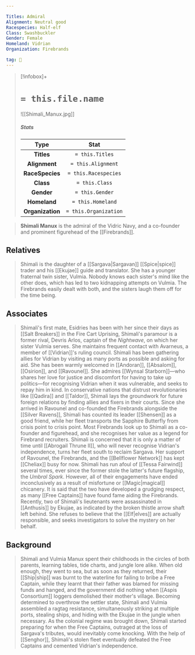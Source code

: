 ```yaml
---

Titles: Admiral
Alignment: Neutral good
Racespecies: Half-elf
Class: Swashbuckler
Gender: Female
Homeland: Vidrian
Organization: Firebrands

tag: 👤️
---
```


> [!infobox]+
> #  `= this.file.name`
> ![[Shimali_Manux.jpg]]
> ##### Stats
> Type | Stat |
> :---: |:---:|
> **Titles** | `= this.Titles` |
> **Alignment** | `= this.Alignment` |
> **RaceSpecies** | `= this.Racespecies` |
> **Class** | `= this.Class` |
> **Gender** | `= this.Gender` |
> **Homeland** | `= this.Homeland` |
> **Organization** | `= this.Organization` |



> **Shimali Manux** is the admiral of the Vidric Navy, and a co-founder and prominent figurehead of the [[Firebrands]].



## Relatives

> Shimali is the daughter of a [[Sargava|Sargavan]] [[Spice|spice]] trader and his [[Ekujae]] guide and translator. She has a younger fraternal twin sister, Vulmia. Nobody knows each sister's mind like the other does, which has led to two kidnapping attempts on Vulmia. The Firebrands easily dealt with both, and the sisters laugh them off for the time being.


## Associates

> Shimali's first mate, Esidries has been with her since their days as [[Salt Breakers]] in the Fire Cart Uprising, Shimali's paramour is a former rival, Devris Arlos, captain of the *Nightwave*, on which her sister Vulmia serves. She maintains frequent contact with Avarneus, a member of [[Vidrian]]'s ruling council.
> Shimali has been gathering allies for Vidrian by visiting as many ports as possible and asking for aid. She has been warmly welcomed in [[Andoran]], [[Absalom]], [[Osirion]], and [[Ravounel]]. She admires [[Wynsal Starborn]]—who shares her love for justice and discomfort for having to take up politics—for recognising Vidrian when it was vulnerable, and seeks to repay him in kind. In conservative nations that distrust revolutionaries like [[Qadira]] and [[Taldor]], Shimali lays the groundwork for future foreign relations by finding allies and fixers in their courts.
> Since she arrived in Ravounel and co-founded the Firebrands alongside the [[Silver Ravens]], Shimali has counted its leader [[Shensen]] as a good friend, while her fleet transports the Sapphire Butterfly from crisis point to crisis point. Most Firebrands look up to Shimali as a co-founder and figurehead, and she recognises her value as a legend for Firebrand recruiters.
> Shimali is concerned that it is only a matter of time until [[Abrogail Thrune II]], who will never recognise Vidrian's independence, turns her fleet south to reclaim Sargava. Her support of Ravounel, the Firebrands, and the [[Bellflower Network]] has kept [[Cheliax]] busy for now.
> Shimali has run afoul of [[Tessa Fairwind]] several times, ever since the former stole the latter's future flagship, the *Umbral Spark*. However, all of their engagements have ended inconclusively as a result of misfortune or [[Magic|magical]] chicanery. It is said that the two have developed a grudging respect, as many [[Free Captains]] have found fame aiding the Firebrands.
> Recently, two of Shimali's lieutenants were assassinated in [[Anthusis]] by Ekujae, as indicated by the broken thistle arrow shaft left behind. She refuses to believe that the [[Elf|elves]] are actually responsible, and seeks investigators to solve the mystery on her behalf.


## Background

> Shimali and Vulmia Manux spent their childhoods in the circles of both parents, learning tables, tide charts, and jungle lore alike. When old enough, they went to sea, but as soon as they returned, their [[Ship|ship]] was burnt to the waterline for failing to bribe a Free Captain, while they learnt that their father was blamed for missing funds and hanged, and the government did nothing when [[Aspis Consortium]] loggers demolished their mother's village. Becoming determined to overthrow the settler state, Shimali and Vulmia assembled a ragtag resistance, simultaneously striking at multiple ports, stealing ships, and hiding with the Ekujae in the jungle when necessary.
> As the colonial regime was brought down, Shimali started preparing for when the Free Captains, outraged at the loss of Sargava's tributes, would inevitably come knocking. With the help of [[Senghor]], Shimali's stolen fleet eventually defeated the Free Captains and cemented Vidrian's independence.







